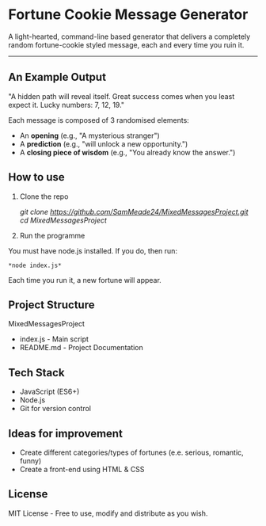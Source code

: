 # Fortune Cookie Message Generator

A light-hearted, command-line based generator that delivers a completely random fortune-cookie styled message, each and every time you ruin it. 

---

## An Example Output

"A hidden path will reveal itself. Great success comes when you least expect it. Lucky numbers: 7, 12, 19."

Each message is composed of 3 randomised elements:
* An **opening** (e.g., "A mysterious stranger")
* A **prediction** (e.g., "will unlock a new opportunity.")
* A **closing piece of wisdom** (e.g., "You already know the answer.")

## How to use

1. Clone the repo

    *git clone https://github.com/SamMeade24/MixedMessagesProject.git*
    *cd MixedMessagesProject*

2. Run the programme

You must have node.js installed. If you do, then run:

    *node index.js*

Each time you run it, a new fortune will appear. 

## Project Structure

MixedMessagesProject
* index.js - Main script
* README.md - Project Documentation

## Tech Stack
* JavaScript (ES6+)
* Node.js
* Git for version control

## Ideas for improvement
* Create different categories/types of fortunes (e.e. serious, romantic, funny)
* Create a front-end using HTML & CSS

## License

MIT License - Free to use, modify and distribute as you wish.
